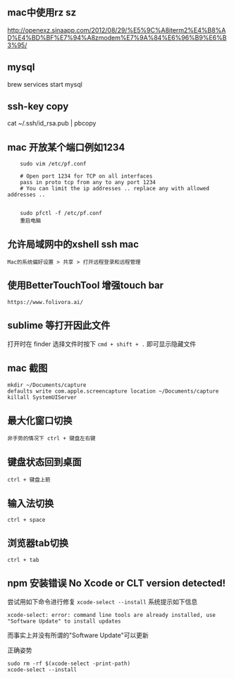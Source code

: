 mac中使用rz sz
---
http://openexz.sinaapp.com/2012/08/29/%E5%9C%A8iterm2%E4%B8%AD%E4%BD%BF%E7%94%A8zmodem%E7%9A%84%E6%96%B9%E6%B3%95/


mysql
---
brew services start mysql

ssh-key copy
---
cat ~/.ssh/id_rsa.pub | pbcopy


mac 开放某个端口例如1234
---

		sudo vim /etc/pf.conf

		# Open port 1234 for TCP on all interfaces
		pass in proto tcp from any to any port 1234
		# You can limit the ip addresses .. replace any with allowed addresses ..


		sudo pfctl -f /etc/pf.conf
		重启电脑


允许局域网中的xshell ssh mac
---

    Mac的系统偏好设置 > 共享 > 打开远程登录和远程管理


使用BetterTouchTool 增强touch bar
---
    https://www.folivora.ai/


sublime 等打开因此文件
---

打开时在 finder 选择文件时按下 `cmd + shift + .` 即可显示隐藏文件


mac 截图
---

    mkdir ~/Documents/capture
    defaults write com.apple.screencapture location ~/Documents/capture
    killall SystemUIServer


最大化窗口切换
---
    非手势的情况下 ctrl + 键盘左右键


键盘状态回到桌面
---
    ctrl + 键盘上箭


输入法切换
---
    ctrl + space

浏览器tab切换
---
    ctrl + tab

npm 安装错误 No Xcode or CLT version detected!
---

尝试用如下命令进行修复 `xcode-select --install` 系统提示如下信息

    xcode-select: error: command line tools are already installed, use "Software Update" to install updates

而事实上并没有所谓的"Software Update"可以更新

正确姿势

    sudo rm -rf $(xcode-select -print-path)
    xcode-select --install
